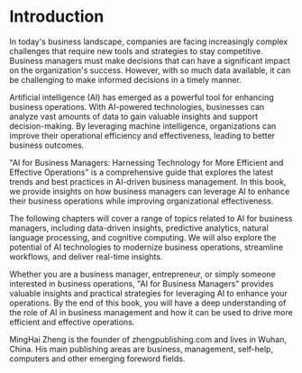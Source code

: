 # Introduction

In today's business landscape, companies are facing increasingly complex challenges that require new tools and strategies to stay competitive. Business managers must make decisions that can have a significant impact on the organization's success. However, with so much data available, it can be challenging to make informed decisions in a timely manner.

Artificial intelligence (AI) has emerged as a powerful tool for enhancing business operations. With AI-powered technologies, businesses can analyze vast amounts of data to gain valuable insights and support decision-making. By leveraging machine intelligence, organizations can improve their operational efficiency and effectiveness, leading to better business outcomes.

"AI for Business Managers: Harnessing Technology for More Efficient and Effective Operations" is a comprehensive guide that explores the latest trends and best practices in AI-driven business management. In this book, we provide insights on how business managers can leverage AI to enhance their business operations while improving organizational effectiveness.

The following chapters will cover a range of topics related to AI for business managers, including data-driven insights, predictive analytics, natural language processing, and cognitive computing. We will also explore the potential of AI technologies to modernize business operations, streamline workflows, and deliver real-time insights.

Whether you are a business manager, entrepreneur, or simply someone interested in business operations, "AI for Business Managers" provides valuable insights and practical strategies for leveraging AI to enhance your operations. By the end of this book, you will have a deep understanding of the role of AI in business management and how it can be used to drive more efficient and effective operations.

MingHai Zheng is the founder of zhengpublishing.com and lives in Wuhan, China. His main publishing areas are business, management, self-help, computers and other emerging foreword fields.
